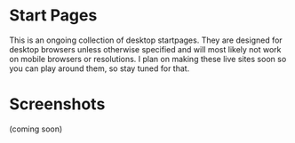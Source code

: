 # Start Pages
This is an ongoing collection of desktop startpages. They are designed for desktop browsers unless otherwise specified and will most likely not work on mobile browsers or resolutions. I plan on making these live sites soon so you can play around them, so stay tuned for that.

# Screenshots
(coming soon)